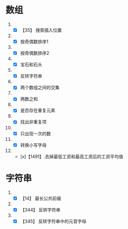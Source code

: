 # 数组
1. - [x] 【35】 搜索插入位置
2. - [x]  按奇偶数排序1
3. - [x]  按奇偶数排序2
4. - [x]  宝石和石头
5. - [x]  反转字符串
6. - [x]  两个数组之间的交集
7. - [x]  两数之和
8. - [x]  是否存在重复元素
9. - [x]  找出非重复项
10. - [x] 只出现一次的数
11. - [x] 转换小写字母
12. - [x]【1491】.去掉最低工资和最高工资后的工资平均值

# 字符串
1. - [x] 【14】 最长公共前缀
2. - [x] 【344】 反转字符串
3. - [x] 【345】 反转字符串中的元音字母